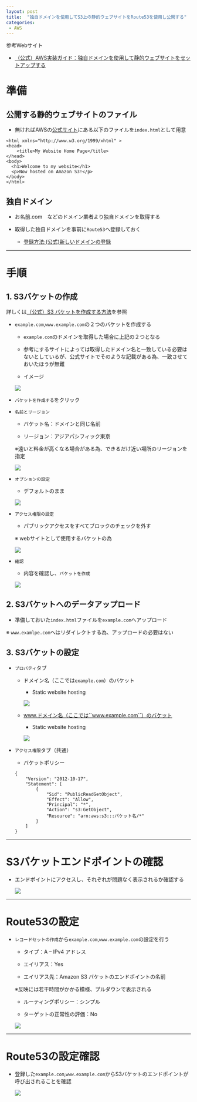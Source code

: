 ```yaml
---
layout: post
title:  "独自ドメインを使用してS3上の静的ウェブサイトをRoute53を使用し公開する"
categories:
 - AWS
---
```


参考Webサイト

- [（公式）AWS実装ガイド：独自ドメインを使用して静的ウェブサイトをセットアップする](https://docs.aws.amazon.com/ja_jp/AmazonS3/latest/dev/website-hosting-custom-domain-walkthrough.html)

# 準備

## 公開する静的ウェブサイトのファイル

* 無ければAWSの[公式サイト](https://docs.aws.amazon.com/ja_jp/AmazonS3/latest/dev/website-hosting-custom-domain-walkthrough.html)にある以下のファイルを``index.html``として用意

```
<html xmlns="http://www.w3.org/1999/xhtml" >
<head>
    <title>My Website Home Page</title>
</head>
<body>
  <h1>Welcome to my website</h1>
  <p>Now hosted on Amazon S3!</p>
</body>
</html>
```

## 独自ドメイン

* お名前.com　などのドメイン業者より独自ドメインを取得する

* 取得した独自ドメインを事前に``Route53``へ登録しておく

    * [登録方法:(公式)新しいドメインの登録](https://docs.aws.amazon.com/ja_jp/Route53/latest/DeveloperGuide/domain-register.html)
  
---

# 手順

## 1. S3バケットの作成

詳しくは[（公式）S3 バケットを作成する方法](https://docs.aws.amazon.com/ja_jp/AmazonS3/latest/user-guide/create-bucket.html)を参照

* ``example.com``,``www.example.com``の２つのバケットを作成する
    * ``example.com``のドメインを取得した場合に上記の２つとなる
    * 参考にするサイトによっては取得したドメイン名と一致している必要はないとしているが、公式サイトでそのような記載がある為、一致させておいたほうが無難

    * イメージ
    
    ![](https://lh3.googleusercontent.com/pw/ACtC-3cOXJqyEAr2ykXIkjD87SHRfTj8tB2vhMAlzkwuEnX6HdiMvE-H60P7JB7r7Cw9K5mwsYdfn1SQhX0Pqnw8zjTuax_JI7grk7aS3CGSQ8fQD-K07CSSUoqyivxCwFq3ShJUdk0JUiMCkvViVahlnJcl=w1274-h696-no?authuser=0)

* ``バケットを作成する``をクリック

* ``名前とリージョン``
    
    * バケット名：ドメインと同じ名前

    * リージョン：アジアパシフィック東京

    ※遠いと料金が高くなる場合がある為、できるだけ近い場所のリージョンを指定

    ![](https://lh3.googleusercontent.com/pw/ACtC-3dSQXqkMPzAmG4YnBqbR8xlvRJJ5VR_FejRhdVGI9O5gVhdWWvdWs6_vRa6ve0z5z5033WGF0YKPnQszIwWWVbnV3xN632vl5DMB0ujsSQEcOTtcLqUULp3y7Ri2nmTYUYzSHJa_Zm9tHBk1YmgDlal=w1274-h736-no?authuser=0)

* ``オプションの設定``

    * デフォルトのまま

    ![](https://lh3.googleusercontent.com/pw/ACtC-3eYLWQvq75whkqyR762qtdHrUZ8JjuUv0iVEHSkXasDSNEvFaZcTybDC2Vx0fIkx6wRQbaUU5fMWJ3xQbXhxRzM2ajN1Q-2TdRhIo63GtqqoZOuHPt8MEl1_N0TRMV0b2_-CS3KXQheUwra2y7OaQah=w1274-h736-no?authuser=0)

* ``アクセス権限の設定``

    * パブリックアクセスをすべてブロックのチェックを外す

    ※ webサイトとして使用するバケットの為

    ![](https://lh3.googleusercontent.com/pw/ACtC-3c5B5Dn99rTD6PkCwsgKAoShg_k6-tg3esULcY94GDRlAYJEBFqdD6acCsHrk5Gm-JkF0XoUC1Gyx4KdDv__Nq93K1aOl3MzmMjn1sDYNpgJeVVmdSovK8FYQKWhlc-bzUkPh_Dt4_ahYY-K6Hv_lTi=w1274-h736-no?authuser=0)

* ``確認``

    * 内容を確認し、``バケットを作成``

    ![](https://lh3.googleusercontent.com/pw/ACtC-3fIEWdcJJHkxCeg13b92_emphbIcoy_X0MC--9fhMQQTx9r8Oi7Xydy8DA5DNppIOT_K8Hxiqoo3vruvExzBM45CAtXp39SRLa2jCPzbG0XKEhQha9VTxO-TMwZhcD5iGmr0Xs7Ad2ATBjUtKA2LItf=w1274-h736-no?authuser=0)

## 2. S3バケットへのデータアップロード

* 準備しておいた``index.html``ファイルを``example.com``へアップロード

※ ``www.examlpe.com``へはリダイレクトする為、アップロードの必要はない

## 3. S3バケットの設定


* ``プロパティ``タブ

    * ドメイン名（ここでは``example.com``）のバケット

        * Static website hosting

        ![](https://lh3.googleusercontent.com/pw/ACtC-3evtPK7UCSbXmLhLtKGRq4yRiiP6zN1BDbIfs0GW9EMeSAvf7RlnqWOf69oD6WfTCqvMQb9kVmcW8QqtWuzfCnjmXK0QZ5rLlb2g_n42E1RYPsF8e0-fB3H93XQRDbG0IzvNNGZxS1q8Vw2-iBAeY81=w499-h586-no?authuser=0)

    * www.ドメイン名（ここでは``www.example.com``）のバケット

        * Static website hosting

        ![](https://lh3.googleusercontent.com/pw/ACtC-3dp3Vgx8EMg_eTkBLr_8TnwPIttF5ep1E1rja6QQkMVvIrUvTUR7UnArLJWEcLYxh_fN6PzeZA3hEP8YD_DNjlRmtVyvLed1pvEcI27h7k32oGsxklTGgIcFvC1e60-SPK907euKZmEC2e8ggvEM1PI=w496-h475-no?authuser=0)

* ``アクセス権限``タブ（共通）

    * バケットポリシー

    ```
    {
        "Version": "2012-10-17",
        "Statement": [
            {
                "Sid": "PublicReadGetObject",
                "Effect": "Allow",
                "Principal": "*",
                "Action": "s3:GetObject",
                "Resource": "arn:aws:s3:::バケット名/*"
            }
        ]
    }
    ```

---

# S3バケットエンドポイントの確認

* エンドポイントにアクセスし、それぞれが問題なく表示されるか確認する

    ![](https://lh3.googleusercontent.com/pw/ACtC-3fFQxYBmStW_CzUrdfLEIiriFncbB0O3IIo-YwZtKsn9tHNQ8Ojv7LhRP2Hh0j8sgCUnahWPXZdtVwVMzxdpiR09camfEAVfdlmrOMxXBpHDF_Gj7aC8BHdUguJ8up8ph-JzCcHvTjSjoLFpd4qOeDa=w688-h345-no?authuser=0)

---

# Route53の設定

* ``レコードセットの作成``から``example.com``,``www.example.com``の設定を行う

    * タイプ：A – IPv4 アドレス

    * エイリアス：Yes

    * エイリアス先：Amazon S3 バケットのエンドポイントの名前

    ※反映には若干時間がかかる模様、プルダウンで表示される

    * ルーティングポリシー：シンプル

    * ターゲットの正常性の評価：No

    ![](https://lh3.googleusercontent.com/pw/ACtC-3ewVlllWgoRycT-oizVkVU1YxrwfBcq539HvgcYJOKrqvDWoahjZuaX0NEbXYUhIYQv9Dt0QHYq2n_Oal89CBwoEHsA1PR2kGr0iTWOd9Wc6afdwoKzD_kOt5yyc5zhMk_YB7ZO5yBYiNCyDHekDYHT=w1313-h691-no?authuser=0)

---

# Route53の設定確認

* 登録した``example.com``,``www.example.com``からS3バケットのエンドポイントが呼び出されることを確認

    ![](https://lh3.googleusercontent.com/pw/ACtC-3fFQxYBmStW_CzUrdfLEIiriFncbB0O3IIo-YwZtKsn9tHNQ8Ojv7LhRP2Hh0j8sgCUnahWPXZdtVwVMzxdpiR09camfEAVfdlmrOMxXBpHDF_Gj7aC8BHdUguJ8up8ph-JzCcHvTjSjoLFpd4qOeDa=w688-h345-no?authuser=0)
